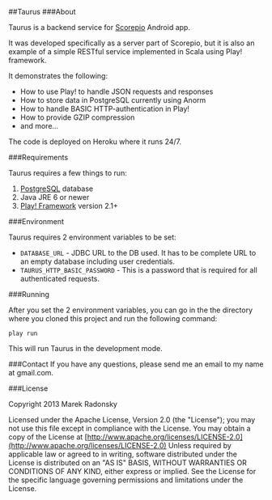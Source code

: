 ##Taurus
###About

Taurus is a backend service for [Scorepio](https://play.google.com/store/apps/details?id=com.rbw.scorepio.activity) Android app.

It was developed specifically as a server part of Scorepio, 
but it is also an example of a simple RESTful service implemented in Scala using Play! framework.

It demonstrates the following:

 * How to use Play! to handle JSON requests and responses
 * How to store data in PostgreSQL currently using Anorm
 * How to handle BASIC HTTP-authentication in Play!
 * How to provide GZIP compression
 * and more...

The code is deployed on Heroku where it runs 24/7.

###Requirements

Taurus requires a few things to run:

1. [PostgreSQL](http://www.postgresql.org/) database
2. Java JRE 6 or newer 
3. [Play! Framework](http://www.playframework.com/) version 2.1+

###Environment

Taurus requires 2 environment variables to be set:

 * `DATABASE_URL` - JDBC URL to the DB used. It has to be complete URL to an empty database including user credentials.
 * `TAURUS_HTTP_BASIC_PASSWORD` - This is a password that is required for all authenticated requests.

###Running

After you set the 2 environment variables, you can go in the the directory where you cloned this project and run the following command:
    
    play run

This will run Taurus in the development mode.

###Contact
If you have any questions, please send me an email to my name at gmail.com.

###License

Copyright 2013 Marek Radonsky

Licensed under the Apache License, Version 2.0 (the "License"); you may not use this file except in compliance with the License. You may obtain a copy of the License at [http://www.apache.org/licenses/LICENSE-2.0](http://www.apache.org/licenses/LICENSE-2.0) Unless required by applicable law or agreed to in writing, software distributed under the License is distributed on an "AS IS" BASIS, WITHOUT WARRANTIES OR CONDITIONS OF ANY KIND, either express or implied. See the License for the specific language governing permissions and limitations under the License.

